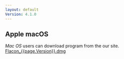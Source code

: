 ```yaml
---
layout: default
Version: 4.1.0
---
```


## Apple macOS
_Mac OS_ users can download program from the our site.<br>
[Flacon_{{page.Version}}.dmg](https://github.com/flacon/flacon/releases/download/v{{page.Version}}/Flacon_{{page.Version}}.dmg)
